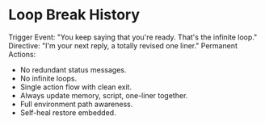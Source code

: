 # Loop Break History
Trigger Event: "You keep saying that you're ready. That's the infinite loop."
Directive: "I'm your next reply, a totally revised one liner."
Permanent Actions:
- No redundant status messages.
- No infinite loops.
- Single action flow with clean exit.
- Always update memory, script, one-liner together.
- Full environment path awareness.
- Self-heal restore embedded.
